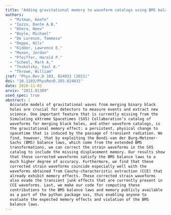 ```yaml
---
title: "Adding gravitational memory to waveform catalogs using BMS balance laws"
authors:
  - "Mitman, Keefe"
  - "Iozzo, Dante A.B."
  - "Khera, Neev"
  - "Boyle, Michael"
  - "De Lorenzo, Tommaso"
  - "Deppe, Nils"
  - "Kidder, Lawrence E."
  - "Moxon, Jordan"
  - "Pfeiffer, Harald P."
  - "Scheel, Mark A."
  - "Teukolsky, Saul A."
  - "Throwe, William"
jref: "Phys.Rev.D 103, 024031 (2021)"
doi: "10.1103/PhysRevD.103.024031"
date: 2020-11-02
arxiv: "2011.01309"
used_spec: true
abstract: |
  Accurate models of gravitational waves from merging binary black
  holes are crucial for detectors to measure events and extract new
  science. One important feature that is currently missing from the
  Simulating eXtreme Spacetimes (SXS) Collaboration’s catalog of
  waveforms for merging black holes, and other waveform catalogs, is
  the gravitational memory effect: a persistent, physical change to
  spacetime that is induced by the passage of transient radiation. We
  find, however, that by exploiting the Bondi-van der Burg-Metzner-
  Sachs (BMS) balance laws, which come from the extended BMS
  transformations, we can correct the strain waveforms in the SXS
  catalog to include the missing displacement memory. Our results show
  that these corrected waveforms satisfy the BMS balance laws to a
  much higher degree of accuracy. Furthermore, we find that these
  corrected strain waveforms coincide especially well with the
  waveforms obtained from Cauchy-characteristic extraction (CCE) that
  already exhibit memory effects. These corrected strain waveforms
  also evade the transient junk effects that are currently present in
  CCE waveforms. Last, we make our code for computing these
  contributions to the BMS balance laws and memory publicly available
  as a part of the python package sxs, thus enabling anyone to
  evaluate the expected memory effects and violation of the BMS
  balance laws.
---
```

